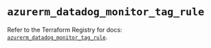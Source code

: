 # `azurerm_datadog_monitor_tag_rule`

Refer to the Terraform Registry for docs: [`azurerm_datadog_monitor_tag_rule`](https://registry.terraform.io/providers/hashicorp/azurerm/3.107.0/docs/resources/datadog_monitor_tag_rule).
